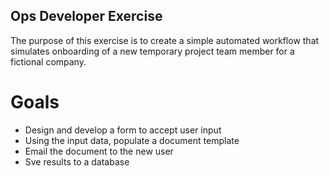 ## Ops Developer Exercise

The purpose of this exercise is to create a simple automated workflow that simulates onboarding of a new temporary project team member for a fictional company.

# Goals
- Design and develop a form to accept user input
- Using the input data, populate a document template
- Email the document to the new user
- Sve results to a database

  
